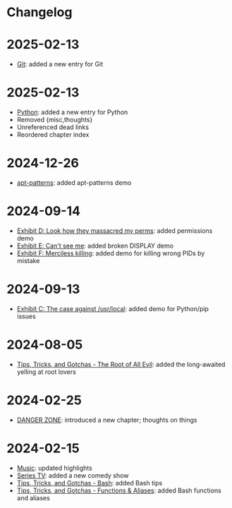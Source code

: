 # Changelog

2025-02-13
==========

- [Git](tips/git.md): added a new entry for Git

2025-02-13
==========

- [Python](tips/python.md): added a new entry for Python
- Removed {misc,thoughts}
- Unreferenced dead links
- Reordered chapter index

2024-12-26
==========

- [apt-patterns](tips/apt-patterns.md): added apt-patterns demo

2024-09-14
==========

- [Exhibit D: Look how they massacred my perms](tips/root-ex-d.md): added permissions demo
- [Exhibit E: Can't see me](tips/root-ex-e.md): added broken DISPLAY demo
- [Exhibit F: Merciless killing](tips/root-ex-f.md): added demo for killing wrong PIDs by mistake

2024-09-13
==========

- [Exhibit C: The case against /usr/local](tips/root-ex-c.md): added demo for Python/pip issues

2024-08-05
==========

- [Tips, Tricks, and Gotchas - The Root of All Evil](tips/root.md): added the long-awaited yelling at root lovers

2024-02-25
==========

- [DANGER ZONE](): introduced a new chapter; thoughts on things

2024-02-15
==========

- [Music](): updated highlights
- [Series TV](): added a new comedy show
- [Tips, Tricks, and Gotchas - Bash](tips/bash.md): added Bash tips
- [Tips, Tricks, and Gotchas - Functions & Aliases](tips/func-alias.md): added Bash functions and aliases

